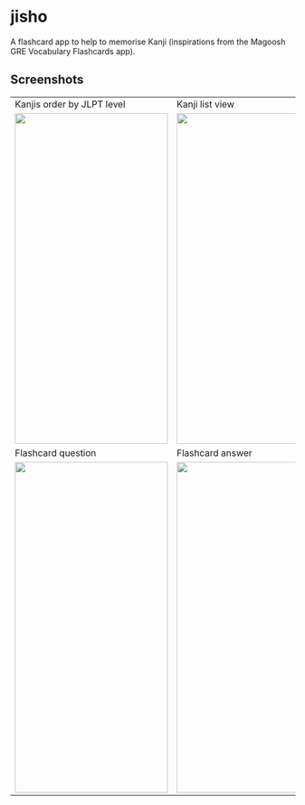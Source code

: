 # jisho

A flashcard app to help to memorise Kanji (inspirations from the Magoosh GRE Vocabulary Flashcards app).

## Screenshots

<table>
  <tr>
    <td>Kanjis order by JLPT level</td>
    <td>Kanji list view</td>
    <td>Single kanji view</td>
  </tr>
  <tr>
    <td><img src="https://user-images.githubusercontent.com/18663918/94230077-ca846f00-ff1e-11ea-8848-4fa3ffefabc4.jpg" width="270" height="585"/></td>
    <td><img src="https://user-images.githubusercontent.com/18663918/94231476-b5f5a600-ff21-11ea-99af-a42d8ede41a6.jpg" width="270" height="585"/></td>
    <td><img src="https://user-images.githubusercontent.com/18663918/94231658-14bb1f80-ff22-11ea-8265-014c8523d9e9.jpg" width="270" height="585"/></td>
  </tr>
  <tr>
    <td>Flashcard question</td>
    <td>Flashcard answer</td>
  </tr>
  <tr>
    <td><img src="https://user-images.githubusercontent.com/18663918/94232147-fefa2a00-ff22-11ea-9ac4-9a87a3074d19.jpg" width="270" height="585"/></td>
    <td><img src="https://user-images.githubusercontent.com/18663918/94232194-19cc9e80-ff23-11ea-872f-849487c65e1a.jpg" width="270" height="585"/></td>
  </tr>
 </table>
